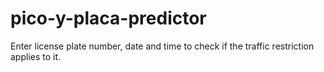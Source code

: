 # pico-y-placa-predictor
Enter license plate number, date and time to check if the traffic restriction applies to it. 
